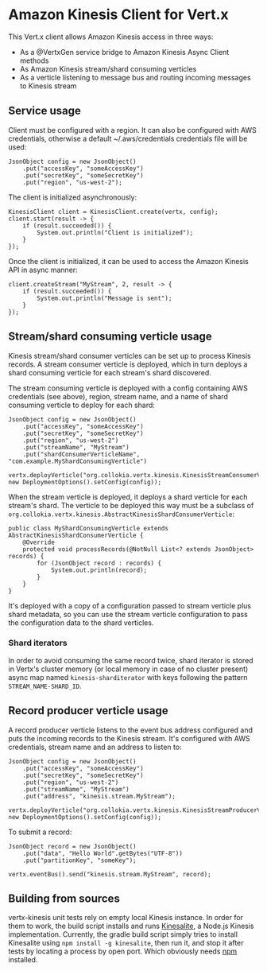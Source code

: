 # Amazon Kinesis Client for Vert.x
This Vert.x client allows Amazon Kinesis access in three ways:

* As a @VertxGen service bridge to Amazon Kinesis Async Client methods
* As Amazon Kinesis stream/shard consuming verticles
* As a verticle listening to message bus and routing incoming messages to Kinesis stream

## Service usage

Client must be configured with a region. It can also be configured with AWS credentials, otherwise a default ~/.aws/credentials credentials file will be used:

```
JsonObject config = new JsonObject()
    .put("accessKey", "someAccessKey")
    .put("secretKey", "someSecretKey")
    .put("region", "us-west-2");
```

The client is initialized asynchronously:

```
KinesisClient client = KinesisClient.create(vertx, config);
client.start(result -> {
    if (result.succeeded()) {
        System.out.println("Client is initialized");
    }
});
```

Once the client is initialized, it can be used to access the Amazon Kinesis API in async manner:

```
client.createStream("MyStream", 2, result -> {
    if (result.succeeded()) {
        System.out.println("Message is sent");
    }
});
```        
        
## Stream/shard consuming verticle usage

Kinesis stream/shard consumer verticles can be set up to process Kinesis records. A stream consumer verticle is deployed, which in turn deploys a shard consuming verticle for each stream's shard discovered.

The stream consuming verticle is deployed with a config containing AWS credentials (see above), region, stream name, and a name of shard consuming verticle to deploy for each shard:

```
JsonObject config = new JsonObject()
    .put("accessKey", "someAccessKey")
    .put("secretKey", "someSecretKey")
    .put("region", "us-west-2")
    .put("streamName", "MyStream")
    .put("shardConsumerVerticleName", "com.example.MyShardConsumingVerticle")

vertx.deployVerticle("org.collokia.vertx.kinesis.KinesisStreamConsumerVerticle", new DeploymentOptions().setConfig(config));    
```

When the stream verticle is deployed, it deploys a shard verticle for each stream's shard. The verticle to be deployed this way must be a subclass of `org.collokia.vertx.kinesis.AbstractKinesisShardConsumerVerticle`:

```
public class MyShardConsumingVerticle extends AbstractKinesisShardConsumerVerticle {
    @Override
    protected void processRecords(@NotNull List<? extends JsonObject> records) {
        for (JsonObject record : records) {
            System.out.println(record);
        }
    }
}
```

It's deployed with a copy of a configuration passed to stream verticle plus shard metadata, so you can use the stream verticle configuration to pass the configuration data to the shard verticles.

### Shard iterators

In order to avoid consuming the same record twice, shard iterator is stored in Vertx's cluster memory (or local memory in case of no cluster present) async map named `kinesis-sharditerator` with keys following the pattern `STREAM_NAME-SHARD_ID`.

## Record producer verticle usage

A record producer verticle listens to the event bus address configured and puts the incoming records to the Kinesis stream. It's configured with AWS credentials, stream name and an address to listen to:

```
JsonObject config = new JsonObject()
    .put("accessKey", "someAccessKey")
    .put("secretKey", "someSecretKey")
    .put("region", "us-west-2")
    .put("streamName", "MyStream")
    .put("address", "kinesis.stream.MyStream");
    
vertx.deployVerticle("org.collokia.vertx.kinesis.KinesisStreamProducerVerticle", new DeploymentOptions().setConfig(config));    
```

To submit a record:

```
JsonObject record = new JsonObject()
    .put("data", "Hello World".getBytes("UTF-8"))
    .put("partitionKey", "someKey");

vertx.eventBus().send("kinesis.stream.MyStream", record);
```

## Building from sources

vertx-kinesis unit tests rely on empty local Kinesis instance. In order for them to work, the build script installs and runs [Kinesalite](https://github.com/mhart/kinesalite), a Node.js Kinesis implementation. Currently, the gradle build script simply tries to install Kinesalite using `npm install -g kinesalite`, then run it, and stop it after tests by locating a process by open port. Which obviously needs [npm](https://www.npmjs.com) installed.
